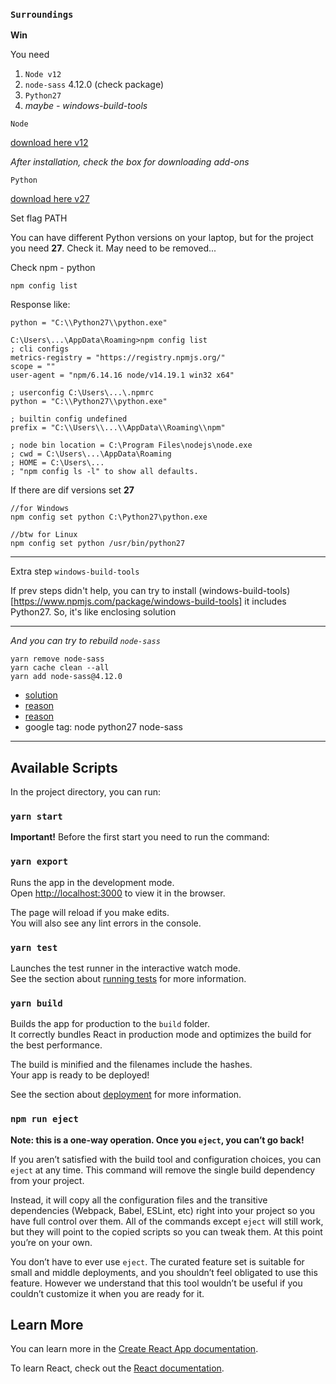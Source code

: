 ### `Surroundings`

**Win**

You need 
1. `Node v12`
1. `node-sass` 4.12.0 (check package)
1. `Python27`
1. *maybe - windows-build-tools*


`Node` 

[download here v12](https://nodejs.org/download/release/latest-v12.x/)

*After installation, check the box for downloading add-ons*

`Python`

[download here v27](https://www.python.org/downloads/release/python-2718/)

Set flag PATH

You can have different Python versions on your laptop, but for the project you need **27**. Check it. May need to be removed...

Check npm - python
```
npm config list
```
Response like:

`python = "C:\\Python27\\python.exe"`

```
C:\Users\...\AppData\Roaming>npm config list
; cli configs
metrics-registry = "https://registry.npmjs.org/"
scope = ""
user-agent = "npm/6.14.16 node/v14.19.1 win32 x64"

; userconfig C:\Users\...\.npmrc
python = "C:\\Python27\\python.exe"

; builtin config undefined
prefix = "C:\\Users\\...\\AppData\\Roaming\\npm"

; node bin location = C:\Program Files\nodejs\node.exe
; cwd = C:\Users\...\AppData\Roaming
; HOME = C:\Users\...
; "npm config ls -l" to show all defaults.
```
If there are dif versions set **27** 
```
//for Windows
npm config set python C:\Python27\python.exe
```
```
//btw for Linux
npm config set python /usr/bin/python27
```

---

Extra step `windows-build-tools`

If prev steps didn't help, you can try to install (windows-build-tools)[https://www.npmjs.com/package/windows-build-tools] it includes Python27. So, it's like enclosing solution

---

*And you can try to rebuild `node-sass`* 
```
yarn remove node-sass
yarn cache clean --all
yarn add node-sass@4.12.0
```

- [solution](https://danielwertheim.se/solution-to-issues-with-node-gyp-node-sass-on-windows/)
- [reason](https://sass-lang.com/dart-sass)
- [reason](https://github.com/sass/node-sass/issues/1176)
- google tag: node python27 node-sass

---

## Available Scripts

In the project directory, you can run:

### `yarn start`

**Important!** Before the first start you need to run the command:

### `yarn export`

Runs the app in the development mode.<br>
Open [http://localhost:3000](http://localhost:3000) to view it in the browser.

The page will reload if you make edits.<br>
You will also see any lint errors in the console.

### `yarn test`

Launches the test runner in the interactive watch mode.<br>
See the section about [running tests](https://facebook.github.io/create-react-app/docs/running-tests) for more information.

### `yarn build`

Builds the app for production to the `build` folder.<br>
It correctly bundles React in production mode and optimizes the build for the best performance.

The build is minified and the filenames include the hashes.<br>
Your app is ready to be deployed!

See the section about [deployment](https://facebook.github.io/create-react-app/docs/deployment) for more information.

### `npm run eject`

**Note: this is a one-way operation. Once you `eject`, you can’t go back!**

If you aren’t satisfied with the build tool and configuration choices, you can `eject` at any time. This command will remove the single build dependency from your project.

Instead, it will copy all the configuration files and the transitive dependencies (Webpack, Babel, ESLint, etc) right into your project so you have full control over them. All of the commands except `eject` will still work, but they will point to the copied scripts so you can tweak them. At this point you’re on your own.

You don’t have to ever use `eject`. The curated feature set is suitable for small and middle deployments, and you shouldn’t feel obligated to use this feature. However we understand that this tool wouldn’t be useful if you couldn’t customize it when you are ready for it.

## Learn More

You can learn more in the [Create React App documentation](https://facebook.github.io/create-react-app/docs/getting-started).

To learn React, check out the [React documentation](https://reactjs.org/).
